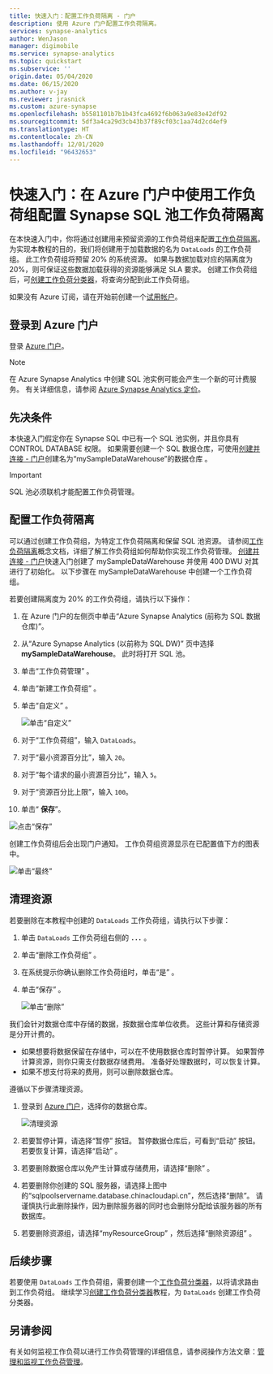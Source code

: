 ```yaml
---
title: 快速入门：配置工作负荷隔离 - 门户
description: 使用 Azure 门户配置工作负荷隔离。
services: synapse-analytics
author: WenJason
manager: digimobile
ms.service: synapse-analytics
ms.topic: quickstart
ms.subservice: ''
origin.date: 05/04/2020
ms.date: 06/15/2020
ms.author: v-jay
ms.reviewer: jrasnick
ms.custom: azure-synapse
ms.openlocfilehash: b5581101b7b1b43fca4692f6b063a9e83e42df92
ms.sourcegitcommit: 5df3a4ca29d3cb43b37f89cf03c1aa74d2cd4ef9
ms.translationtype: HT
ms.contentlocale: zh-CN
ms.lasthandoff: 12/01/2020
ms.locfileid: "96432653"
---
```

# <a name="quickstart-configure-synapse-sql-pool-workload-isolation-using-a-workload-group-in-the-azure-portal"></a>快速入门：在 Azure 门户中使用工作负荷组配置 Synapse SQL 池工作负荷隔离

在本快速入门中，你将通过创建用来预留资源的工作负荷组来配置[工作负荷隔离](sql-data-warehouse-workload-isolation.md)。  为实现本教程的目的，我们将创建用于加载数据的名为 `DataLoads` 的工作负荷组。 此工作负荷组将预留 20% 的系统资源。  如果与数据加载对应的隔离度为 20%，则可保证这些数据加载获得的资源能够满足 SLA 要求。  创建工作负荷组后，可[创建工作负荷分类器](quickstart-create-a-workload-classifier-portal.md)，将查询分配到此工作负荷组。


如果没有 Azure 订阅，请在开始前创建一个[试用帐户](https://www.microsoft.com/china/azure/index.html?fromtype=cn)。


## <a name="sign-in-to-the-azure-portal"></a>登录到 Azure 门户

登录 [Azure 门户](https://portal.azure.cn/)。

> [!NOTE]
> 在 Azure Synapse Analytics 中创建 SQL 池实例可能会产生一个新的可计费服务。  有关详细信息，请参阅 [Azure Synapse Analytics 定价](https://azure.cn/pricing/details/sql-data-warehouse/)。

## <a name="prerequisites"></a>先决条件

本快速入门假定你在 Synapse SQL 中已有一个 SQL 池实例，并且你具有 CONTROL DATABASE 权限。 如果需要创建一个 SQL 数据仓库，可使用[创建并连接 - 门户](create-data-warehouse-portal.md)创建名为“mySampleDataWarehouse”的数据仓库  。

>[!IMPORTANT] 
>SQL 池必须联机才能配置工作负荷管理。 

## <a name="configure-workload-isolation"></a>配置工作负荷隔离
可以通过创建工作负荷组，为特定工作负荷隔离和保留 SQL 池资源。  请参阅[工作负荷隔离](sql-data-warehouse-workload-isolation.md)概念文档，详细了解工作负荷组如何帮助你实现工作负荷管理。  [创建并连接 - 门户](create-data-warehouse-portal.md)快速入门创建了 mySampleDataWarehouse  并使用 400 DWU 对其进行了初始化。 以下步骤在 mySampleDataWarehouse  中创建一个工作负荷组。

若要创建隔离度为 20% 的工作负荷组，请执行以下操作：
1.  在 Azure 门户的左侧页中单击“Azure Synapse Analytics (前称为 SQL 数据仓库)”。 
2.  从“Azure Synapse Analytics (以前称为 SQL DW)”  页中选择 **mySampleDataWarehouse**。 此时将打开 SQL 池。
3.  单击“工作负荷管理”  。
4.  单击“新建工作负荷组”  。
5.  单击“自定义”  。

    ![单击“自定义”](./media/quickstart-configure-workload-isolation-portal/create-wg.png)

6.  对于“工作负荷组”，输入 `DataLoads`。 
7.  对于“最小资源百分比”，输入 `20`。 
8.  对于“每个请求的最小资源百分比”，输入 `5`。 
9.  对于“资源百分比上限”，输入 `100`。 
10.   单击“ **保存**”。

   ![点击“保存”](./media/quickstart-configure-workload-isolation-portal/configure-wg.png)

创建工作负荷组后会出现门户通知。  工作负荷组资源显示在已配置值下方的图表中。

   ![单击“最终”](./media/quickstart-configure-workload-isolation-portal/display-wg.png)

## <a name="clean-up-resources"></a>清理资源

若要删除在本教程中创建的 `DataLoads` 工作负荷组，请执行以下步骤：
1. 单击 `DataLoads` 工作负荷组右侧的 **`...`** 。
2. 单击“删除工作负荷组”  。
3. 在系统提示你确认删除工作负荷组时，单击“是”  。
4. 单击“保存”  。

   ![单击“删除”](./media/quickstart-configure-workload-isolation-portal/delete-wg.png)



我们会针对数据仓库中存储的数据，按数据仓库单位收费。 这些计算和存储资源是分开计费的。

- 如果想要将数据保留在存储中，可以在不使用数据仓库时暂停计算。 如果暂停计算资源，则你只需支付数据存储费用。 准备好处理数据时，可以恢复计算。
- 如果不想支付将来的费用，则可以删除数据仓库。

遵循以下步骤清理资源。

1. 登录到 [Azure 门户](https://portal.azure.cn)，选择你的数据仓库。

    ![清理资源](./media/load-data-from-azure-blob-storage-using-polybase/clean-up-resources.png)

2. 若要暂停计算，请选择“暂停”  按钮。 暂停数据仓库后，可看到“启动”  按钮。  若要恢复计算，请选择“启动”  。

3. 若要删除数据仓库以免产生计算或存储费用，请选择“删除”  。

4. 若要删除你创建的 SQL 服务器，请选择上图中的“sqlpoolservername.database.chinacloudapi.cn”，然后选择“删除”。    请谨慎执行此删除操作，因为删除服务器的同时也会删除分配给该服务器的所有数据库。

5. 若要删除资源组，请选择“myResourceGroup”  ，然后选择“删除资源组”  。

## <a name="next-steps"></a>后续步骤

若要使用 `DataLoads` 工作负荷组，需要创建一个[工作负荷分类器](https://docs.microsoft.com/sql/t-sql/statements/create-workload-classifier-transact-sql?toc=/synapse-analytics/sql-data-warehouse/toc.json&bc=/synapse-analytics/sql-data-warehouse/breadcrumb/toc.json&view=azure-sqldw-latest)，以将请求路由到工作负荷组。  继续学习[创建工作负荷分类器](quickstart-create-a-workload-classifier-portal.md)教程，为 `DataLoads` 创建工作负荷分类器。

## <a name="see-also"></a>另请参阅
有关如何监视工作负荷以进行工作负荷管理的详细信息，请参阅操作方法文章：[管理和监视工作负荷管理](sql-data-warehouse-how-to-manage-and-monitor-workload-importance.md)。
